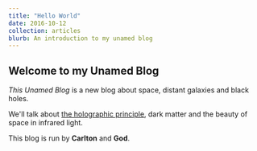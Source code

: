 ```yaml
---
title: "Hello World"
date: 2016-10-12
collection: articles
blurb: An introduction to my unamed blog
---
```


## Welcome to my Unamed Blog

*This Unamed Blog* is a new blog about space, distant galaxies and black holes.

We'll talk about [the holographic principle](https://en.wikipedia.org/wiki/Holographic_principle), dark matter and the beauty of space in infrared light.

This blog is run by **Carlton** and **God**.
